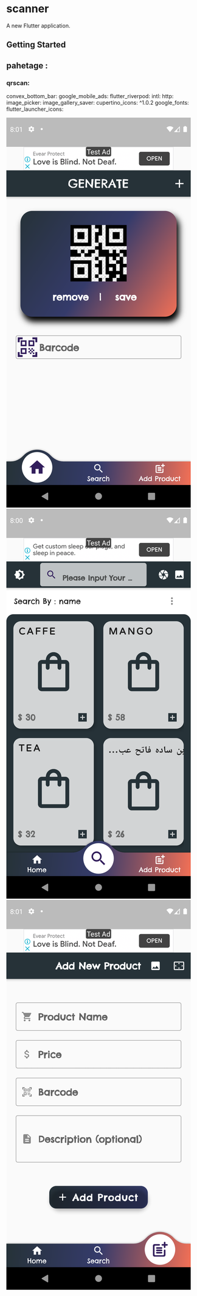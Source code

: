 # scanner

A new Flutter application.

## Getting Started
## pahetage :
### qrscan:
  convex_bottom_bar:
  google_mobile_ads:
  flutter_riverpod:
  intl:
  http:
  image_picker:
  image_gallery_saver:
  cupertino_icons: ^1.0.2
  google_fonts:
  flutter_launcher_icons:
  
![Preview](/3.png)
![Preview](/2.png)
![Preview](/1.png)

